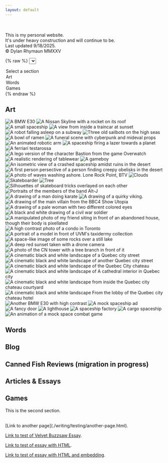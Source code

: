 ```yaml
---
layout: default
---
```


<!--
// MD RULES
// Text can be **bold**, _italic_, or ~~strikethrough~~.
// #Word is h1, ##Word is h2, ###Word is h3, et cetera
// * is for UL
// 1., 2., 3. for OL
// For tables: 
// | head1        | head two          | three |
// |:-------------|:------------------|:------|
// | ok           | good swedish fish | nice  |
// | out of stock | good and plenty   | nice  |
// For horizontal line: "* * *"
// Small Image: ![Desc](URL or path)
// Large Image![Desc](URL or path)
// Definition Lists can be used with html syntax: <dl>, <dt>name</dt><dd>Godzilla</dd></dl>
-->

<br>
<br>
<!-- Dropdown -->
This is my personal website. <br>It's under heavy construction and will continue to be. <br>Last updated 9/18/2025.<br>&copy; Dylan Rhymaun MMXXV

{% raw %}
<select id="menu">
  <option value="">Select a section</option>
  <option value="one">Art</option>
  <option value="two">Words</option>
  <option value="three">Games</option>
</select>
{% endraw %}

<!-- Sections -->
<div id="dropdown-sections">
    <section id="one" class="hidden">
    <h2>Art</h2>
    <img  alt="A BMW E30" src="images/1.gif">
        <img alt="A Nissan Skyline with a rocket on its roof" src="assets/img/2.gif">
        <img alt="A small spaceship" src="assets/img/3.png">
        <img alt="A view from inside a traincar at sunset" src="assets/img/4.gif">
        <img alt="A robot falling asleep on a subway" src="assets/img/5.gif">
        <img alt="Three old sailbots on the high seas" src="assets/img/6.gif">
        <img alt="A bowl of ramen" src="assets/img/7.png">  
        <img alt="A funeral scene with cyberpunk and mideval props" src="assets/img/8.png">
        <img alt="An animated robotic arm" src="assets/img/9.gif">
        <img alt="A spaceship firing a lazer towards a planet" src="assets/img/10.gif">
        <img alt="A ferriari testarossa" src="assets/img/11.png">
        <img alt="A lego version of the character Bastion from the game Overwatch" src="assets/img/13.png">
        <img alt="A realistic rendering of tablewear" src="assets/img/15.png">
        <img alt="A gameboy" src="assets/img/16.gif">
        <img alt="An isometric view of a crashed spaceship amidst ruins in the desert" src="assets/img/17.png">
        <img alt="A first person persective of a person finding creepy obelisks in the desert" src="assets/img/18.gif">
        <img alt="A photo of waves washing ashore. Lone Rock Point, BTV" src="images/7A.jpg">
        <img alt="Clouds" src="images/10.jpg">
        <img alt="Skateboarder" src="images/12.JPG">
        <img alt="Tree" src="images/26.jpg">
        <img alt="Silhouettes of skateboard tricks overlayed on each other" src="images/19.jpg">
        <img alt="Portraits of the members of the band Alt-J" src="images/28.png">
        <img alt="A drawing of a man doing karate" src="images/29.png">
        <img alt="A drawing of a quirky viking. " src="images/30.png">
        <img alt="A drawing of the main villain from the BBC4 Show Utopia" src="images/31.png">
        <img alt="A drawing of a pale woman with two different colored eyes" src="images/32.png">
        <img alt="A black and white drawing of a civil war soldier" src="images/33.png">
        <img alt="A manipulated photo of my friend siting in front of an abandoned house, though their body is pixellated" src="images/34.jpg">
        <img alt="A high contrast photo of a condo in Toronto" src="images/36.jpg">
        <img alt="A portrait of a model in front of UVM's taxidermy collection" src="images/37.jpg">
        <img alt="A space-like image of some rocks over a still lake" src="images/38.JPG">
        <img alt="A deep red sunset taken with a drone camera" src="images/39.JPG">
        <img alt="A photo of the CN tower with a tree branch in front of it" src="images/40.JPG">
        <img alt="A cinematic black and white landscape of a Quebec city street" src="images/41.jpg">
        <img alt="A cinematic black and white landscape of another Quebec city street" src="images/42.jpg">
        <img alt="A cinematic black and white landscape of the Quebec City chateau" src="images/43.jpg">
        <img alt="A cinematic black and white landscape of A cathedral interior in Quebec city" src="images/44.jpg">
        <img alt="A cinematic black and white landscape from inside the Quebec city chateau courtyard " src="images/45.jpg">
        <img alt="A cinematic black and white landscape From the lobby of the Quebec city chateau hotel " src="images/46.jpg">
        <img alt="Another BMW E30 with high contrast" src="assets/img/20.png">
        <img alt="A mock spaceship ad" src="assets/img/21.png">
        <img alt="A fancy door" src="assets/img/22.png">
        <img alt="A lighthouse" src="assets/img/24.gif">
        <img alt="A spaceship factory" src="assets/img/25.png">
        <img alt="A cargo spaceship" src="assets/img/27.png">
        <img alt="An animation of a mock space combat game" src="assets/img/35.gif">
    </section>
    <section id="two" class="hidden">
    <h2>Words</h2>
      <h2>Blog</h2>
      <h2>Canned Fish Reviews (migration in progress)</h2>
      <h2>Articles & Essays</h2>
    </section>
    <section id="three" class="hidden">
    <h2>Games</h2>
    <p>This is the second section.</p>
    </section>
</div>

<br>
[Link to another page](./writing/testing/another-page.html).<br>

[Link to test of Velvet Buzzsaw Essay](./writing/professional/velvetbuzzsaw.html).<br>

[Link to test of essay with HTML](./writing/fun/albumsof2024.html).<br>

[Link to test of essay with HTML and embedding](./writing/fun/songsof2024.html).